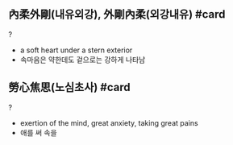 ## 內柔外剛(내유외강), 外剛內柔(외강내유) #card
?
- a soft heart under a stern exterior
- 속마음은 약한데도 겉으로는 강하게 나타남
<!--SR:!2024-08-07,1,228-->

## 勞心焦思(노심초사) #card
?
- exertion of the mind, great anxiety, taking great pains
- 애를 써 속을
<!--SR:!2024-08-07,1,230-->
